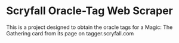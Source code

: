 # Scryfall Oracle-Tag Web Scraper
This is a project designed to obtain the oracle tags for a Magic: The Gathering card from its page on tagger.scryfall.com 
